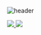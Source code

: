 ![header](https://capsule-render.vercel.app/api?type=waving&color=A3DCBE&height=300&section=header&text=Jeongh00's%20Github&fontSize=90&animation=fadeIn&fontAlignY=38&descAlignY=51&descAlign=62)

<a href="https://github.com/Jeongh00/github-stats-transparent">

![](https://raw.githubusercontent.com/Jeongh00/github-stats-transparent/output/generated/overview.svg)
![](https://raw.githubusercontent.com/Jeongh00/github-stats-transparent/output/generated/languages.svg)

</a>

<!--
**Jeongh00/Jeongh00** is a ✨ _special_ ✨ repository because its `README.md` (this file) appears on your GitHub profile.

Here are some ideas to get you started:

- 🔭 I’m currently working on ...
- 🌱 I’m currently learning ...
- 👯 I’m looking to collaborate on ...
- 🤔 I’m looking for help with ...
- 💬 Ask me about ...
- 📫 How to reach me: ...
- 😄 Pronouns: ...
- ⚡ Fun fact: ...
-->
